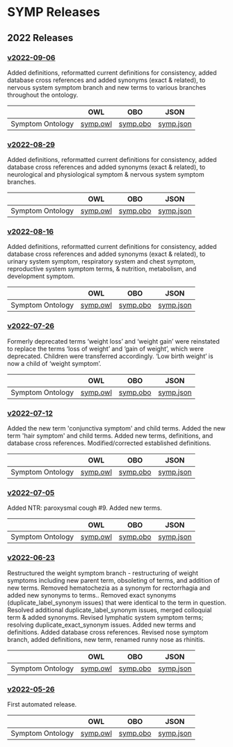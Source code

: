 # SYMP Releases

## 2022 Releases

### [v2022-09-06](https://github.com/DiseaseOntology/SymptomOntology/tree/v2022-09-06)

Added definitions, reformatted current definitions for consistency, added database cross references and added synonyms (exact & related), to nervous system symptom branch and new terms to various branches throughout the ontology.

|  | OWL | OBO | JSON |
| --- | --- | --- | --- |
| Symptom Ontology | [symp.owl](https://raw.githubusercontent.com/DiseaseOntology/SymptomOntology/v2022-09-06/src/ontology/symp.owl) | [symp.obo](https://raw.githubusercontent.com/DiseaseOntology/SymptomOntology/v2022-09-06/src/ontology/symp.obo) | [symp.json](https://raw.githubusercontent.com/DiseaseOntology/SymptomOntology/v2022-09-06/src/ontology/symp.json) |

### [v2022-08-29](https://github.com/DiseaseOntology/SymptomOntology/tree/v2022-08-29)

Added definitions, reformatted current definitions for consistency, added database cross references and added synonyms (exact & related), to neurological and physiological symptom & nervous system symptom branches.

|  | OWL | OBO | JSON |
| --- | --- | --- | --- |
| Symptom Ontology | [symp.owl](https://raw.githubusercontent.com/DiseaseOntology/SymptomOntology/v2022-08-29/src/ontology/symp.owl) | [symp.obo](https://raw.githubusercontent.com/DiseaseOntology/SymptomOntology/v2022-08-29/src/ontology/symp.obo) | [symp.json](https://raw.githubusercontent.com/DiseaseOntology/SymptomOntology/v2022-08-29/src/ontology/symp.json) |

### [v2022-08-16](https://github.com/DiseaseOntology/SymptomOntology/tree/v2022-08-16)

Added definitions, reformatted current definitions for consistency, added database cross references and added synonyms (exact & related), to urinary system symptom, respiratory system and chest symptom, reproductive system symptom terms, & nutrition, metabolism, and development symptom.

|  | OWL | OBO | JSON |
| --- | --- | --- | --- |
| Symptom Ontology | [symp.owl](https://raw.githubusercontent.com/DiseaseOntology/SymptomOntology/v2022-08-16/src/ontology/symp.owl) | [symp.obo](https://raw.githubusercontent.com/DiseaseOntology/SymptomOntology/v2022-08-16/src/ontology/symp.obo) | [symp.json](https://raw.githubusercontent.com/DiseaseOntology/SymptomOntology/v2022-08-16/src/ontology/symp.json) |

### [v2022-07-26](https://github.com/DiseaseOntology/SymptomOntology/tree/v2022-07-26)

Formerly deprecated terms ‘weight loss’ and ‘weight gain’ were reinstated to replace the terms ‘loss of weight’ and ‘gain of weight’, which were deprecated.  Children were transferred accordingly.  ‘Low birth weight’ is now a child of ‘weight symptom’.

|  | OWL | OBO | JSON |
| --- | --- | --- | --- |
| Symptom Ontology | [symp.owl](https://raw.githubusercontent.com/DiseaseOntology/SymptomOntology/v2022-07-26/src/ontology/symp.owl) | [symp.obo](https://raw.githubusercontent.com/DiseaseOntology/SymptomOntology/v2022-07-26/src/ontology/symp.obo) | [symp.json](https://raw.githubusercontent.com/DiseaseOntology/SymptomOntology/v2022-07-26/src/ontology/symp.json) |

### [v2022-07-12](https://github.com/DiseaseOntology/SymptomOntology/tree/v2022-07-12)

Added the new term 'conjunctiva symptom' and child terms. Added the new term 'hair  symptom' and child terms. Added new terms, definitions, and database cross references. Modified/corrected established definitions.

|  | OWL | OBO | JSON |
| --- | --- | --- | --- |
| Symptom Ontology | [symp.owl](https://raw.githubusercontent.com/DiseaseOntology/SymptomOntology/v2022-07-12/src/ontology/symp.owl) | [symp.obo](https://raw.githubusercontent.com/DiseaseOntology/SymptomOntology/v2022-07-12/src/ontology/symp.obo) | [symp.json](https://raw.githubusercontent.com/DiseaseOntology/SymptomOntology/v2022-07-12/src/ontology/symp.json) |

### [v2022-07-05](https://github.com/DiseaseOntology/SymptomOntology/tree/v2022-07-05)

Added NTR: paroxysmal cough #9. Added new terms.

|  | OWL | OBO | JSON |
| --- | --- | --- | --- |
| Symptom Ontology | [symp.owl](https://raw.githubusercontent.com/DiseaseOntology/SymptomOntology/v2022-07-05/src/ontology/symp.owl) | [symp.obo](https://raw.githubusercontent.com/DiseaseOntology/SymptomOntology/v2022-07-05/src/ontology/symp.obo) | [symp.json](https://raw.githubusercontent.com/DiseaseOntology/SymptomOntology/v2022-07-05/src/ontology/symp.json) |

### [v2022-06-23](https://github.com/DiseaseOntology/SymptomOntology/tree/v2022-06-23)

Restructured the weight symptom branch - restructuring of weight symptoms including new parent term, obsoleting of terms, and addition of new terms. Removed hematochezia as a synonym for rectorrhagia and added new synonyms to terms.. Removed exact synonyms (duplicate_label_synonym issues) that were identical to the term in question. Resolved ​​additional duplicate_label_synonym issues, merged colloquial term & added synonyms. Revised lymphatic system symptom terms; resolving duplicate_exact_synonym issues. Added new terms and definitions. Added database cross references. Revised nose symptom branch, added definitions, new term, renamed runny nose as rhinitis.

|  | OWL | OBO | JSON |
| --- | --- | --- | --- |
| Symptom Ontology | [symp.owl](https://raw.githubusercontent.com/DiseaseOntology/SymptomOntology/v2022-06-23/src/ontology/symp.owl) | [symp.obo](https://raw.githubusercontent.com/DiseaseOntology/SymptomOntology/v2022-06-23/src/ontology/symp.obo) | [symp.json](https://raw.githubusercontent.com/DiseaseOntology/SymptomOntology/v2022-06-23/src/ontology/symp.json) |

### [v2022-05-26](https://github.com/DiseaseOntology/SymptomOntology/tree/v2022-05-26)

First automated release.

|  | OWL | OBO | JSON |
| --- | --- | --- | --- |
| Symptom Ontology | [symp.owl](https://raw.githubusercontent.com/DiseaseOntology/SymptomOntology/v2022-05-26/src/ontology/symp.owl) | [symp.obo](https://raw.githubusercontent.com/DiseaseOntology/SymptomOntology/v2022-05-26/src/ontology/symp.obo) | [symp.json](https://raw.githubusercontent.com/DiseaseOntology/SymptomOntology/v2022-05-26/src/ontology/symp.json) |